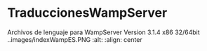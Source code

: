 # TraduccionesWampServer
Archivos de lenguaje para WampServer Version 3.1.4  x86 32/64bit
..images/indexWampES.PNG
  :alt:
  :align: center
